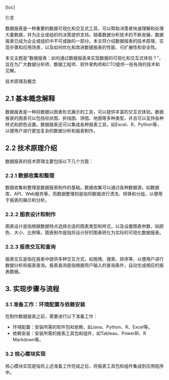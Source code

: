 
[toc]                    
                
                
引言

数据报表是一种重要的数据可视化和交互式工具，可以帮助决策者快速理解和处理大量数据，并为企业或组织的决策提供支持。随着数据分析技术的不断发展，数据报表已成为企业或组织中不可或缺的一部分。本文将介绍数据报表的技术原理、实现步骤和应用场景，以及如何优化和改进数据报表的性能、可扩展性和安全性。

本文主题是“数据报表：如何通过数据报表来实现数据的可视化和交互式体验？”，旨在为广大数据分析师、数据工程师、软件架构师和CTO提供一些有用的技术和见解。

技术原理及概念

## 2.1 基本概念解释

数据报表是一种将数据以图表形式展示的工具，可以提供丰富的交互式体验。数据报表的图表可以包括柱状图、折线图、饼图、地图等多种类型，并且可以支持各种样式和颜色设置。数据报表还可以集成各种报表工具，如Excel、R、Python等，以便用户进行更加复杂的数据分析和报表制作。

## 2.2 技术原理介绍

数据报表的技术原理主要包括以下几个方面：

### 2.2.1 数据收集和整理

数据收集和整理是数据报表制作的基础。数据收集可以通过各种数据源，如数据库、API、Web服务等，而数据整理则是指将数据进行清洗、转换和分组，以便用于报表的展示和分析。

### 2.2.2 图表设计和制作

图表设计是指根据数据特点选择合适的图表类型和样式，以及设置图表参数，如颜色、大小、比例等。图表制作是指将设计好的图表转化为实际的可视化数据报表。

### 2.2.3 报表交互和查询

报表交互是指在报表中提供多种交互方式，如拖拽、搜索、排序等，以便用户进行数据分析和报表查询。报表查询是指根据用户输入的查询条件，自动生成相应的报表数据。

## 3. 实现步骤与流程

### 3.1 准备工作：环境配置与依赖安装

在制作数据报表之前，需要进行以下准备工作：

- 环境配置：安装所需的软件包和依赖，如Java、Python、R、Excel等。
- 依赖安装：安装所需的报表工具包和组件，如Tableau、PowerBI、R Markdown等。

### 3.2 核心模块实现

核心模块实现是指将上述准备工作完成之后，将报表工具包和组件集成到应用程序中。

